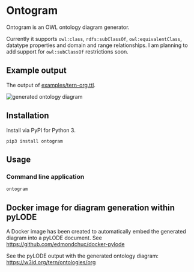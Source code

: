 # Ontogram

Ontogram is an OWL ontology diagram generator.

Currently it supports `owl:class`, `rdfs:subClassOf`, `owl:equivalentClass`, datatype properties and domain and range relationships. I am planning to add support for `owl:subClassOf` restrictions soon. 


## Example output

The output of [examples/tern-org.ttl](examples/tern-org.ttl).

![generated ontology diagram](examples/tern-org.ttl.txt.png)


## Installation

Install via PyPI for Python 3.

```
pip3 install ontogram
```


## Usage

### Command line application

```
ontogram 
```



## Docker image for diagram generation within pyLODE

A Docker image has been created to automatically embed the generated diagram into a pyLODE document. See https://github.com/edmondchuc/docker-pylode

See the pyLODE output with the generated ontology diagram: https://w3id.org/tern/ontologies/org